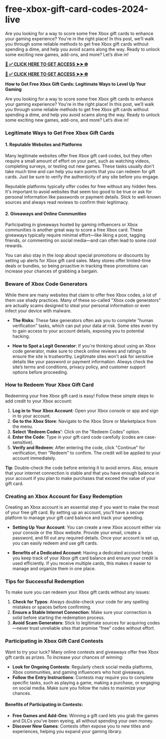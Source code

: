 # free-xbox-gift-card-codes-2024-live
Are you looking for a way to score some free Xbox gift cards to enhance your gaming experience? You're in the right place! In this post, we’ll walk you through some reliable methods to get free Xbox gift cards without spending a dime, and help you avoid scams along the way. Ready to unlock some exciting new games, add-ons, and more? Let’s dive in!

**[📌 ✅ CLICK HERE TO GET ACCESS ➤➤ 🌐](https://toptoolmy.blogspot.com/)**


**[📌 ✅ CLICK HERE TO GET ACCESS ➤➤ 🌐](https://toptoolmy.blogspot.com/)**


**How to Get Free Xbox Gift Cards: Legitimate Ways to Level Up Your Gaming**

Are you looking for a way to score some free Xbox gift cards to enhance your gaming experience? You're in the right place! In this post, we’ll walk you through some reliable methods to get free Xbox gift cards without spending a dime, and help you avoid scams along the way. Ready to unlock some exciting new games, add-ons, and more? Let’s dive in!

### Legitimate Ways to Get Free Xbox Gift Cards

#### 1. **Reputable Websites and Platforms**
Many legitimate websites offer free Xbox gift card codes, but they often require a small amount of effort on your part, such as watching videos, completing surveys, or testing out new games. These tasks usually don't take much time and can help you earn points that you can redeem for gift cards. Just be sure to verify the authenticity of any site before you engage.

Reputable platforms typically offer codes for free without any hidden fees. It's important to avoid websites that seem too good to be true or ask for personal information like passwords or payment details. Stick to well-known sources and always read reviews to confirm their legitimacy.

#### 2. **Giveaways and Online Communities**
Participating in giveaways hosted by gaming influencers or Xbox communities is another great way to score a free Xbox card. These giveaways typically require minimal effort—like liking a post, tagging friends, or commenting on social media—and can often lead to some cool rewards.

You can also stay in the loop about special promotions or discounts by setting up alerts for Xbox gift card sales. Many stores offer limited-time deals or bundles, so being proactive in tracking these promotions can increase your chances of grabbing a bargain.

### Beware of Xbox Code Generators

While there are many websites that claim to offer free Xbox codes, a lot of them use shady practices. Many of these so-called "Xbox code generators" are actually scams designed to steal your personal information or even infect your device with malware.

- **The Risks**: These fake generators often ask you to complete "human verification" tasks, which can put your data at risk. Some sites even try to gain access to your account details, exposing you to potential hacking.
  
- **How to Spot a Legit Generator**: If you're thinking about using an Xbox code generator, make sure to check online reviews and ratings to ensure the site is trustworthy. Legitimate sites won’t ask for sensitive details like your password or payment information. Always check the site’s terms and conditions, privacy policy, and customer support options before proceeding.

### How to Redeem Your Xbox Gift Card

Redeeming your free Xbox gift card is easy! Follow these simple steps to add credit to your Xbox account:

1. **Log in to Your Xbox Account**: Open your Xbox console or app and sign in to your account.
2. **Go to the Xbox Store**: Navigate to the Xbox Store or Marketplace from the menu.
3. **Select 'Redeem Codes'**: Click on the "Redeem Codes" option.
4. **Enter the Code**: Type in your gift card code carefully (codes are case-sensitive).
5. **Verify and Redeem**: After entering the code, click "Continue" for verification, then "Redeem" to confirm. The credit will be applied to your account immediately.

**Tip**: Double-check the code before entering it to avoid errors. Also, ensure that your internet connection is stable and that you have enough balance in your account if you plan to make purchases that exceed the value of your gift card.

### Creating an Xbox Account for Easy Redemption

Creating an Xbox account is an essential step if you want to make the most of your free gift card. By setting up an account, you’ll have a secure platform to manage your gift card balance and track your spending.

- **Setting Up Your Account**: You can create a new Xbox account either via your console or the Xbox website. Provide your email, create a password, and fill out any required details. Once your account is set up, you can easily redeem and use gift cards.
  
- **Benefits of a Dedicated Account**: Having a dedicated account helps you keep track of your Xbox gift card balance and ensure your credit is used efficiently. If you receive multiple cards, this makes it easier to manage and organize them in one place.

### Tips for Successful Redemption

To make sure you can redeem your Xbox gift cards without any issues:

1. **Check for Typos**: Always double-check your code for any spelling mistakes or spaces before confirming.
2. **Ensure a Stable Internet Connection**: Make sure your connection is solid before starting the redemption process.
3. **Avoid Scam Generators**: Stick to legitimate sources for acquiring codes—never trust unreliable sites that promise "free" codes without effort.

### Participating in Xbox Gift Card Contests

Want to try your luck? Many online contests and giveaways offer free Xbox gift cards as prizes. To increase your chances of winning:

- **Look for Ongoing Contests**: Regularly check social media platforms, Xbox communities, and gaming influencers who host giveaways.
- **Follow the Entry Instructions**: Contests may require you to complete specific tasks, such as playing a game, making a purchase, or engaging on social media. Make sure you follow the rules to maximize your chances.

#### Benefits of Participating in Contests:
- **Free Games and Add-Ons**: Winning a gift card lets you grab the games and DLCs you’ve been eyeing, all without spending your own money.
- **Discover New Games**: Contests often expose you to new titles and experiences, helping you expand your gaming library.

